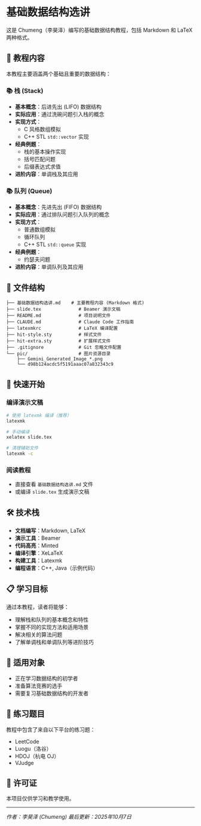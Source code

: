 # 基础数据结构选讲

这是 Chumeng（李昊泽）编写的基础数据结构教程，包括 Markdown 和 LaTeX 两种格式。

## 📖 教程内容

本教程主要涵盖两个基础且重要的数据结构：

### 📚 栈 (Stack)
- **基本概念**：后进先出 (LIFO) 数据结构
- **实际应用**：通过洗碗问题引入栈的概念
- **实现方式**：
  - C 风格数组模拟
  - C++ STL `std::vector` 实现
- **经典例题**：
  - 栈的基本操作实现
  - 括号匹配问题
  - 后缀表达式求值
- **进阶内容**：单调栈及其应用

### 📚 队列 (Queue)
- **基本概念**：先进先出 (FIFO) 数据结构
- **实际应用**：通过排队问题引入队列的概念
- **实现方式**：
  - 普通数组模拟
  - 循环队列
  - C++ STL `std::queue` 实现
- **经典例题**：
  - 约瑟夫问题
- **进阶内容**：单调队列及其应用

## 📁 文件结构

```
├── 基础数据结构选讲.md    # 主要教程内容 (Markdown 格式)
├── slide.tex              # Beamer 演示文稿
├── README.md              # 项目说明文件
├── CLAUDE.md              # Claude Code 工作指南
├── latexmkrc              # LaTeX 编译配置
├── hit-style.sty          # 样式文件
├── hit-extra.sty          # 扩展样式文件
├── .gitignore             # Git 忽略文件配置
└── pic/                   # 图片资源目录
    ├── Gemini_Generated_Image_*.png
    └── d98b124acdc5f5191aaac07a832343c9
```

## 🚀 快速开始

### 编译演示文稿
```bash
# 使用 latexmk 编译（推荐）
latexmk

# 手动编译
xelatex slide.tex

# 清理辅助文件
latexmk -c
```

### 阅读教程
- 直接查看 `基础数据结构选讲.md` 文件
- 或编译 `slide.tex` 生成演示文稿

## 🛠️ 技术栈

- **文档编写**：Markdown, LaTeX
- **演示工具**：Beamer
- **代码高亮**：Minted
- **编译引擎**：XeLaTeX
- **构建工具**：Latexmk
- **编程语言**：C++, Java（示例代码）

## 📋 学习目标

通过本教程，读者将能够：
- 理解栈和队列的基本概念和特性
- 掌握不同的实现方法和适用场景
- 解决相关的算法问题
- 了解单调栈和单调队列等进阶技巧

## 🎯 适用对象

- 正在学习数据结构的初学者
- 准备算法竞赛的选手
- 需要复习基础数据结构的开发者

## 📝 练习题目

教程中包含了来自以下平台的练习题：
- LeetCode
- Luogu（洛谷）
- HDOJ（杭电 OJ）
- VJudge

## 📄 许可证

本项目仅供学习和教学使用。

---

*作者：李昊泽 (Chumeng)*
*最后更新：2025年10月7日*